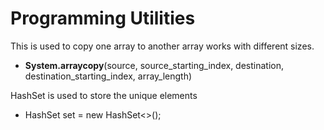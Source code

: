 # Programming Utilities

This is used to copy one array to another array works with different sizes.
- **System.arraycopy**(source, source_starting_index, destination, destination_starting_index, array_length)

HashSet is used to store the unique elements
- HashSet<Integer> set = new HashSet<>();
